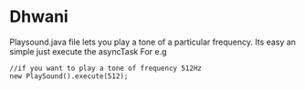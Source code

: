 # Dhwani
Playsound.java file lets you play a tone of a particular frequency.
Its easy an simple just execute the asyncTask 
For e.g
```
//if you want to play a tone of frequency 512Hz
new PlaySound().execute(512);
```
